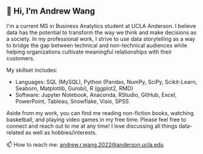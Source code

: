 ## 👋 Hi, I’m Andrew Wang 
I'm a current MS in Business Analytics student at UCLA Anderson. I believe data has the potential to transform the way we think and make decisions as a society. In my professional work, I strive to use data storytelling as a way to bridge the gap between technical and non-technical audiences while helping organizations cultivate meaningful relationships with their customers.

My skillset includes:
- Languages: SQL (MySQL), Python (Pandas, NumPy, SciPy, Scikit-Learn, Seaborn, Matplotlib, Gurobi), R (ggplot2, RMD)
- Software: Jupyter Notebook, Anaconda, RStudio, GitHub, Excel, PowerPoint, Tableau, Snowflake, Visio, SPSS

Aside from my work, you can find me reading non-fiction books, watching basketball, and playing video games in my free time. Please feel free to connect and reach out to me at any time! I love discussing all things data-related as well as hobbies/interests.

📫 How to reach me: andrew.r.wang.2022@anderson.ucla.edu
